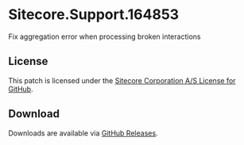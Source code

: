 # Sitecore.Support.164853
Fix aggregation error when processing broken interactions

## License  
This patch is licensed under the [Sitecore Corporation A/S License for GitHub](https://github.com/sitecoresupport/Sitecore.Support.164853/blob/master/LICENSE).  

## Download  
Downloads are available via [GitHub Releases](https://github.com/sitecoresupport/Sitecore.Support.164853/releases).  

